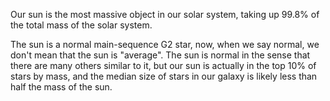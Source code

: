 Our sun is the most massive object in our solar system, taking up 99.8% of the total mass of the solar system.

The sun is a normal main-sequence G2 star, now, when we say normal, we don't mean that the sun is "average". The sun is normal in the sense that there are many others similar to it, but our sun is actually in the top 10% of stars by mass, and the median size of stars in our galaxy is likely less than half the mass of the sun.
